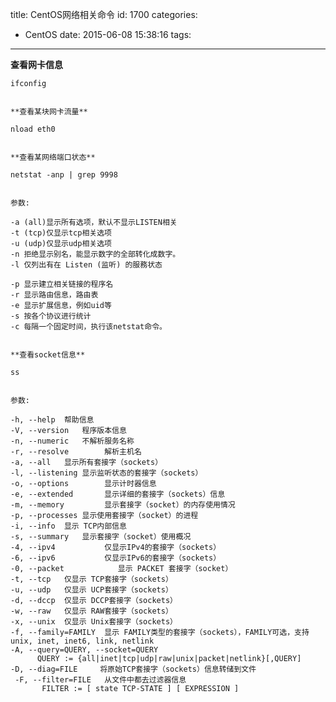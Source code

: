 title: CentOS网络相关命令
id: 1700
categories:
  - CentOS
date: 2015-06-08 15:38:16
tags:
---

**查看网卡信息**

    ifconfig
    

    **查看某块网卡流量**

    nload eth0
    

    **查看某网络端口状态**

    netstat -anp | grep 9998
    

    参数:

    -a (all)显示所有选项，默认不显示LISTEN相关
    -t (tcp)仅显示tcp相关选项
    -u (udp)仅显示udp相关选项
    -n 拒绝显示别名，能显示数字的全部转化成数字。
    -l 仅列出有在 Listen (监听) 的服務状态

    -p 显示建立相关链接的程序名
    -r 显示路由信息，路由表
    -e 显示扩展信息，例如uid等
    -s 按各个协议进行统计
    -c 每隔一个固定时间，执行该netstat命令。
    

    **查看socket信息**

    ss
    

    参数:

    -h, --help  帮助信息
    -V, --version   程序版本信息
    -n, --numeric   不解析服务名称
    -r, --resolve        解析主机名
    -a, --all   显示所有套接字（sockets）
    -l, --listening 显示监听状态的套接字（sockets）
    -o, --options        显示计时器信息
    -e, --extended       显示详细的套接字（sockets）信息
    -m, --memory         显示套接字（socket）的内存使用情况
    -p, --processes 显示使用套接字（socket）的进程
    -i, --info  显示 TCP内部信息
    -s, --summary   显示套接字（socket）使用概况
    -4, --ipv4           仅显示IPv4的套接字（sockets）
    -6, --ipv6           仅显示IPv6的套接字（sockets）
    -0, --packet            显示 PACKET 套接字（socket）
    -t, --tcp   仅显示 TCP套接字（sockets）
    -u, --udp   仅显示 UCP套接字（sockets）
    -d, --dccp  仅显示 DCCP套接字（sockets）
    -w, --raw   仅显示 RAW套接字（sockets）
    -x, --unix  仅显示 Unix套接字（sockets）
    -f, --family=FAMILY  显示 FAMILY类型的套接字（sockets），FAMILY可选，支持  unix, inet, inet6, link, netlink
    -A, --query=QUERY, --socket=QUERY
          QUERY := {all|inet|tcp|udp|raw|unix|packet|netlink}[,QUERY]
    -D, --diag=FILE     将原始TCP套接字（sockets）信息转储到文件
     -F, --filter=FILE   从文件中都去过滤器信息
           FILTER := [ state TCP-STATE ] [ EXPRESSION ]
    
